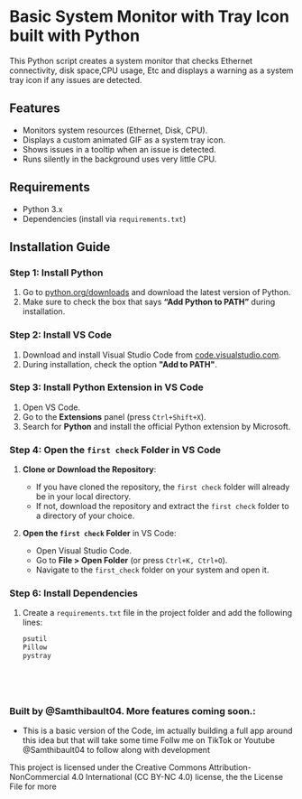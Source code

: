 # Basic System Monitor with Tray Icon built with Python

This Python script creates a system monitor that checks Ethernet connectivity, disk space,CPU usage, Etc and displays a warning as a system tray icon if any issues are detected.

## Features

- Monitors system resources (Ethernet, Disk, CPU).
- Displays a custom animated GIF as a system tray icon.
- Shows issues in a tooltip when an issue is detected.
- Runs silently in the background uses very little CPU.
  
## Requirements

- Python 3.x
- Dependencies (install via `requirements.txt`)

## Installation Guide

### Step 1: Install Python

1. Go to [python.org/downloads](https://www.python.org/downloads/) and download the latest version of Python.
2. Make sure to check the box that says **“Add Python to PATH”** during installation.

### Step 2: Install VS Code

1. Download and install Visual Studio Code from [code.visualstudio.com](https://code.visualstudio.com/).
2. During installation, check the option **"Add to PATH"**.

### Step 3: Install Python Extension in VS Code

1. Open VS Code.
2. Go to the **Extensions** panel (press `Ctrl+Shift+X`).
3. Search for **Python** and install the official Python extension by Microsoft.

### Step 4: Open the `first check` Folder in VS Code

1. **Clone or Download the Repository**:
    - If you have cloned the repository, the `first check` folder will already be in your local directory.
    - If not, download the repository and extract the `first check` folder to a directory of your choice.

2. **Open the `first check` Folder** in VS Code:
    - Open Visual Studio Code.
    - Go to **File > Open Folder** (or press `Ctrl+K, Ctrl+O`).
    - Navigate to the `first_check` folder on your system and open it.

### Step 6: Install Dependencies

1. Create a `requirements.txt` file in the project folder and add the following lines:

   ```txt
   psutil
   Pillow
   pystray



 
### Built by @Samthibault04. More features coming soon.:
- This is a basic version of the Code, im actually building a full app around this idea but that will take some time Follw me on TikTok or Youtube @Samthibault04 to follow along with development

This project is licensed under the Creative Commons Attribution-NonCommercial 4.0 International (CC BY-NC 4.0) license, the the License File for more


